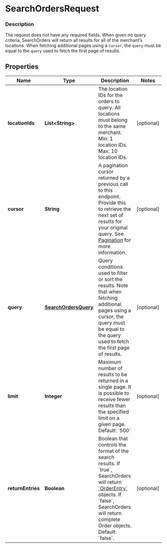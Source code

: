 
# SearchOrdersRequest

### Description

The request does not have any required fields. When given no query criteria, SearchOrders will return all results for all of the merchant’s locations. When fetching additional pages using a `cursor`, the `query` must be equal to the `query` used to fetch the first page of results.

## Properties
Name | Type | Description | Notes
------------ | ------------- | ------------- | -------------
**locationIds** | **List&lt;String&gt;** | The location IDs for the orders to query. All locations must belong to the same merchant.  Min: 1 location IDs.  Max: 10 location IDs. |  [optional]
**cursor** | **String** | A pagination cursor returned by a previous call to this endpoint. Provide this to retrieve the next set of results for your original query. See [Pagination](/basics/api101/pagination) for more information. |  [optional]
**query** | [**SearchOrdersQuery**](SearchOrdersQuery.md) | Query conditions used to filter or sort the results. Note that when fetching additional pages using a cursor, the query must be equal to the query used to fetch the first page of results. |  [optional]
**limit** | **Integer** | Maximum number of results to be returned in a single page. It is possible to receive fewer results than the specified limit on a given page.  Default: &#x60;500&#x60; |  [optional]
**returnEntries** | **Boolean** | Boolean that controls the format of the search results. If &#x60;true&#x60;, SearchOrders will return [&#x60;OrderEntry&#x60;](#type-orderentry) objects. If &#x60;false&#x60;, SearchOrders will return complete Order objects.  Default: &#x60;false&#x60;. |  [optional]




